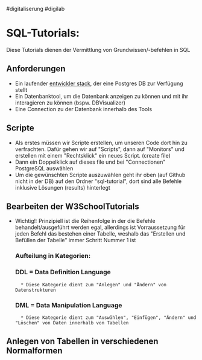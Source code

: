 #digitaliserung
#digilab
# SQL-Tutorials:
Diese Tutorials dienen der Vermittlung von Grundwissen/-befehlen in SQL  

## Anforderungen 

* Ein laufender [entwickler stack](deploy/entwicklerStack.yml), der eine Postgres DB zur Verfügung stellt
* Ein Datenbanktool, um die Datenbank anzeigen zu können und mit ihr interagieren zu können (bspw. DBVisualizer)
* Eine Connection zu der Datenbank innerhalb des Tools

## Scripte

* Als erstes müssen wir Scripte erstellen, um unseren Code dort hin zu verfrachten. Dafür gehen wir auf "Scripts", dann auf "Monitors" und erstellen mit einem "Rechtsklick" ein neues Script. (create file)
* Dann ein Doppelklick auf dieses file und bei "Connectionen" PostgreSQL auswählen
* Um die gewünschten Scripte auszuwählen geht ihr oben (auf Github nicht in der DB) auf den Ordner "sql-tutorial", dort sind alle Befehle inklusive Lösungen (results) hinterlegt

## Bearbeiten der W3SchoolTutorials

* Wichtig!: Prinzipiell ist die Reihenfolge in der die Befehle behandelt/ausgeführt werden egal, allerdings ist Vorraussetzung für jeden Befehl das bestehen einer Tabelle, weshalb das "Erstellen und Befüllen der Tabelle" immer Schritt Nummer 1 ist

    ### Aufteilung in Kategorien:
    ### DDL = Data Definition Language
        * Diese Kategorie dient zum "Anlegen" und "Ändern" von Datenstrukturen

    ### DML = Data Manipulation Language
        * Diese Kategorie dient zum "Auswählen", "Einfügen", "Ändern" und "Löschen" von Daten innerhalb von Tabellen

## Anlegen von Tabellen in verschiedenen Normalformen





  
    
